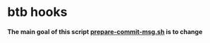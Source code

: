 # btb hooks

#### The main goal of this script [prepare-commit-msg.sh](./prepare-commit-msg.sh) is to change 
